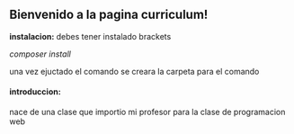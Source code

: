 
## Bienvenido a la pagina curriculum!
**instalacion:**
debes tener instalado brackets 

*composer install*

una vez ejuctado el comando se creara la carpeta para el comando 

#### introduccion:
nace de una clase que importio mi profesor para la clase de programacion web 



